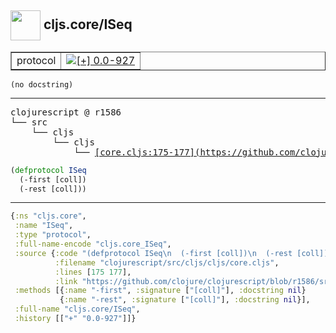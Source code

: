 ## <img width="48px" valign="middle" src="http://i.imgur.com/Hi20huC.png"> cljs.core/ISeq

 <table border="1">
<tr>
<td>protocol</td>
<td><a href="https://github.com/cljsinfo/api-refs/tree/0.0-927"><img valign="middle" alt="[+] 0.0-927" src="https://img.shields.io/badge/+-0.0--927-lightgrey.svg"></a> </td>
</tr>
</table>

 <samp>
</samp>

```
(no docstring)
```

---

 <pre>
clojurescript @ r1586
└── src
    └── cljs
        └── cljs
            └── <ins>[core.cljs:175-177](https://github.com/clojure/clojurescript/blob/r1586/src/cljs/cljs/core.cljs#L175-L177)</ins>
</pre>

```clj
(defprotocol ISeq
  (-first [coll])
  (-rest [coll]))
```


---

```clj
{:ns "cljs.core",
 :name "ISeq",
 :type "protocol",
 :full-name-encode "cljs.core_ISeq",
 :source {:code "(defprotocol ISeq\n  (-first [coll])\n  (-rest [coll]))",
          :filename "clojurescript/src/cljs/cljs/core.cljs",
          :lines [175 177],
          :link "https://github.com/clojure/clojurescript/blob/r1586/src/cljs/cljs/core.cljs#L175-L177"},
 :methods [{:name "-first", :signature ["[coll]"], :docstring nil}
           {:name "-rest", :signature ["[coll]"], :docstring nil}],
 :full-name "cljs.core/ISeq",
 :history [["+" "0.0-927"]]}

```
